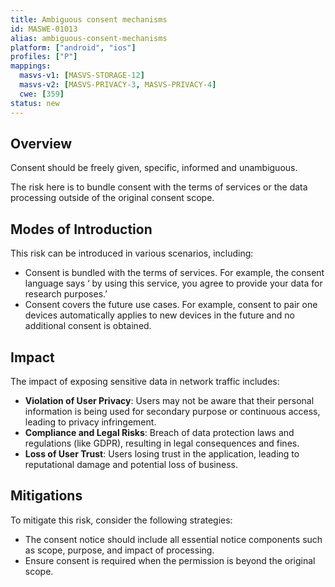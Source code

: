 ```yaml
---
title: Ambiguous consent mechanisms
id: MASWE-01013
alias: ambiguous-consent-mechanisms
platform: ["android", "ios"]
profiles: ["P"]
mappings:
  masvs-v1: [MASVS-STORAGE-12]
  masvs-v2: [MASVS-PRIVACY-3, MASVS-PRIVACY-4]
  cwe: [359]
status: new
---
```


## Overview
Consent should be freely given, specific, informed and unambiguous.

The risk here is to bundle consent with the terms of services or the data processing outside of the original consent scope. 


## Modes of Introduction

This risk can be introduced in various scenarios, including:

- Consent is bundled with the terms of services. For example, the consent language says ‘ by using this service, you agree to provide your data for research purposes.’
- Consent covers the future use cases. For example, consent to pair one devices automatically applies to new devices in the future and no additional consent is obtained. 



## Impact

The impact of exposing sensitive data in network traffic includes:

- **Violation of User Privacy**: Users may not be aware that their personal information is being used for secondary purpose or continuous access, leading to privacy infringement.
- **Compliance and Legal Risks**: Breach of data protection laws and regulations (like GDPR), resulting in legal consequences and fines.
- **Loss of User Trust**: Users losing trust in the application, leading to reputational damage and potential loss of business.

## Mitigations

To mitigate this risk, consider the following strategies:

- The consent notice should include all essential notice components such as scope, purpose, and impact of processing.
- Ensure consent is required when the permission is beyond the original scope. 

